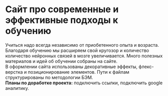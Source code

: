 # Сайт про современные и эффективные подходы к обучению  
Учиться надо всегда независимо от приобетенного опыта и возраста. Благодаря обучению мы расширяем свой кругозор и количество количество нейронных связей в мозге увеличивается.  Много полезных материалов и идей об обучении собраны на сайте.  
В оформлении сайта использованы декоративные эффекты, флекс-верстка и позиционирование элементов. Пути к файлам структурированы по методологии БЭМ.  
__Планы по доработке проекта:__ подключить ссылки, подключить google аналитику. 
